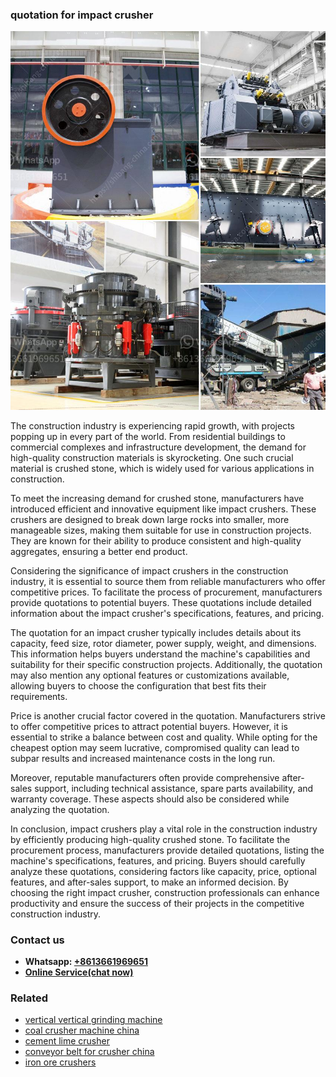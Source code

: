<h3>quotation for impact crusher</h3><img src='1708587259.jpg' alt=''><p>The construction industry is experiencing rapid growth, with projects popping up in every part of the world. From residential buildings to commercial complexes and infrastructure development, the demand for high-quality construction materials is skyrocketing. One such crucial material is crushed stone, which is widely used for various applications in construction.</p><p>To meet the increasing demand for crushed stone, manufacturers have introduced efficient and innovative equipment like impact crushers. These crushers are designed to break down large rocks into smaller, more manageable sizes, making them suitable for use in construction projects. They are known for their ability to produce consistent and high-quality aggregates, ensuring a better end product.</p><p>Considering the significance of impact crushers in the construction industry, it is essential to source them from reliable manufacturers who offer competitive prices. To facilitate the process of procurement, manufacturers provide quotations to potential buyers. These quotations include detailed information about the impact crusher's specifications, features, and pricing.</p><p>The quotation for an impact crusher typically includes details about its capacity, feed size, rotor diameter, power supply, weight, and dimensions. This information helps buyers understand the machine's capabilities and suitability for their specific construction projects. Additionally, the quotation may also mention any optional features or customizations available, allowing buyers to choose the configuration that best fits their requirements.</p><p>Price is another crucial factor covered in the quotation. Manufacturers strive to offer competitive prices to attract potential buyers. However, it is essential to strike a balance between cost and quality. While opting for the cheapest option may seem lucrative, compromised quality can lead to subpar results and increased maintenance costs in the long run.</p><p>Moreover, reputable manufacturers often provide comprehensive after-sales support, including technical assistance, spare parts availability, and warranty coverage. These aspects should also be considered while analyzing the quotation.</p><p>In conclusion, impact crushers play a vital role in the construction industry by efficiently producing high-quality crushed stone. To facilitate the procurement process, manufacturers provide detailed quotations, listing the machine's specifications, features, and pricing. Buyers should carefully analyze these quotations, considering factors like capacity, price, optional features, and after-sales support, to make an informed decision. By choosing the right impact crusher, construction professionals can enhance productivity and ensure the success of their projects in the competitive construction industry.</p><h3>Contact us</h3><ul><li><strong>Whatsapp:&nbsp;<a href="https://wa.me/8613661969651">+8613661969651</a></strong></li><li><a href="https://swt.shibang-china.com/?git&amp;zhl&amp;quotation for impact crusher"><strong>Online Service(chat now)</strong></a></li></ul><h3>Related</h3><ul><li><a href='vertical vertical grinding machine.md'>vertical vertical grinding machine</a></li><li><a href='coal crusher machine china.md'>coal crusher machine china</a></li><li><a href='cement lime crusher.md'>cement lime crusher</a></li><li><a href='conveyor belt for crusher china.md'>conveyor belt for crusher china</a></li><li><a href='iron ore crushers.md'>iron ore crushers</a></li></ul>
